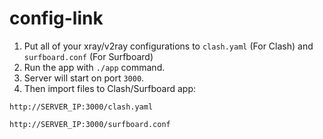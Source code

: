 # config-link

1. Put all of your xray/v2ray configurations to `clash.yaml` (For Clash) and `surfboard.conf` (For Surfboard)
1. Run the app with `./app` command.
1. Server will start on port `3000`.
1. Then import files to Clash/Surfboard app:

```text
http://SERVER_IP:3000/clash.yaml

http://SERVER_IP:3000/surfboard.conf
```
